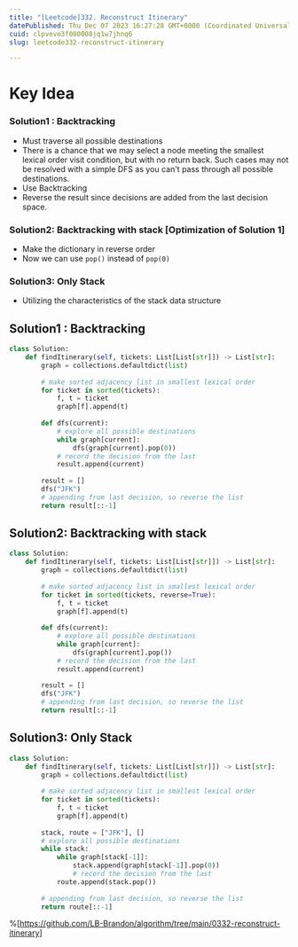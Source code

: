 ```yaml
---
title: "[Leetcode]332. Reconstruct Itinerary"
datePublished: Thu Dec 07 2023 16:27:28 GMT+0000 (Coordinated Universal Time)
cuid: clpvevo3f000008jq1w7jhnq6
slug: leetcode332-reconstruct-itinerary

---
```


# Key Idea
### Solution1 : Backtracking
- Must traverse all possible destinations
- There is a chance that we may select a node meeting the smallest lexical order visit condition, but with no return back. Such cases may not be resolved with a simple DFS as you can't pass through all possible destinations.
- Use Backtracking
- Reverse the result since decisions are added from the last decision space.

### Solution2: Backtracking with stack [Optimization of Solution 1]
- Make the dictionary in reverse order
- Now we can use `pop()` instead of `pop(0)`

### Solution3: Only Stack
- Utilizing the characteristics of the stack data structure

## Solution1 : Backtracking
```python
class Solution:
    def findItinerary(self, tickets: List[List[str]]) -> List[str]:
        graph = collections.defaultdict(list)
        
        # make sorted adjacency list in smallest lexical order
        for ticket in sorted(tickets):
            f, t = ticket
            graph[f].append(t)
        
        def dfs(current):
            # explore all possible destinations
            while graph[current]:
                dfs(graph[current].pop(0))
            # record the decision from the last
            result.append(current)
            
        result = []
        dfs("JFK")
        # appending from last decision, so reverse the list
        return result[::-1]
```

## Solution2: Backtracking with stack
```python
class Solution:
    def findItinerary(self, tickets: List[List[str]]) -> List[str]:
        graph = collections.defaultdict(list)
        
        # make sorted adjacency list in smallest lexical order
        for ticket in sorted(tickets, reverse=True):
            f, t = ticket
            graph[f].append(t)
        
        def dfs(current):
            # explore all possible destinations
            while graph[current]:
                dfs(graph[current].pop())
            # record the decision from the last
            result.append(current)
            
        result = []
        dfs("JFK")
        # appending from last decision, so reverse the list
        return result[::-1]
```

## Solution3: Only Stack
```python
class Solution:
    def findItinerary(self, tickets: List[List[str]]) -> List[str]:
        graph = collections.defaultdict(list)
        
        # make sorted adjacency list in smallest lexical order
        for ticket in sorted(tickets):
            f, t = ticket
            graph[f].append(t)
        
        stack, route = ["JFK"], []
        # explore all possible destinations
        while stack:
            while graph[stack[-1]]:
                stack.append(graph[stack[-1]].pop(0))
                # record the decision from the last
            route.append(stack.pop())
            
        # appending from last decision, so reverse the list
        return route[::-1]
```

%[https://github.com/LB-Brandon/algorithm/tree/main/0332-reconstruct-itinerary]